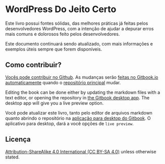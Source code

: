 # WordPress Do Jeito Certo

Este livro possui fontes sólidas, das melhores práticas já feitas pelos desenvolvedores WordPress, com a intenção de ajudar a depurar erros mais comuns e dolorosos feito pelos desenvolvedores.

Este documento continuará sendo atualizado, com mais informações e exemplos úteis sempre que forem disponíveis.

## Como contribuir?

[Vocês pode contribuir no Github](https://github.com/Tarendai/WordPress-The-Right-Way/pt). As mudanças serão [feitas no Gitbook.io automaticamente](https://www.gitbook.io/book/tarendai/wordpress-the-right-way/activity) quando o [repositório principal](https://github.com/Tarendai/WordPress-The-Right-Way) mudar.

Editing the book can be done either by updating the markdown files with a text editor, or opening the repository in [the Gitbook desktop app](https://github.com/GitbookIO/editor/blob/master/README.md). The desktop app will give you a live preview option.

Você pode atualizar este livro, tanto pelo editor de arquivos markdown quanto abrindo o repositório na [aplicação para desktop do Gitbook](https://github.com/GitbookIO/editor/blob/master/README.md). O aplicativo para desktop, dará a você opções de `live preview`.

## Licença

[Attribution-ShareAlike 4.0 International (CC BY-SA 4.0)](http://creativecommons.org/licenses/by-sa/4.0/) unless otherwise stated.
